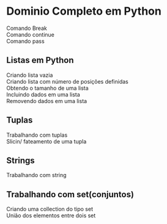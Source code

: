 # Dominio Completo em Python 
Comando Break<br>
Comando continue<br>
Comando pass<br>
<h2>Listas em Python</h2>
Criando lista vazia<br>
Criando lista com número de posições definidas<br>
Obtendo o tamanho de uma lista<br>
Incluindo dados em uma lista<br>
Removendo dados em uma lista<br>
<h2>Tuplas</h2>
Trabalhando com tuplas<br>
Slicin/ fateamento de uma tupla
<h2>Strings</h2>
Trabalhando com string<br>
<h2>Trabalhando com set(conjuntos)</h2>
Criando uma collection do tipo set<br>
União dos elementos entre dois set

